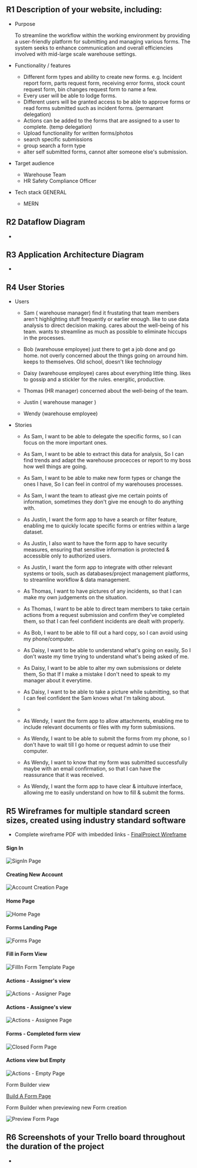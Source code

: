 
## R1	Description of your website, including:
- Purpose
    
    To streamline the workflow within the working environment by providing a user-friendly platform for submitting and managing various forms. The system seeks to enhance communication and overall efficiencies involved with mid-large scale warehouse settings. 

- Functionality / features
    - Different form types and ability to create new forms. e.g. Incident report form, parts request form, receiving error forms, stock count request form, bin changes request form to name a few.
    - Every user will be able to lodge forms.
    - Different users will be granted access to be able to approve forms or read forms submitted such as incident forms. (permanant delegation)
    - Actions can be added to the forms that are assigned to a user to complete. (temp delegation)
    - Upload functionality for written forms/photos
    - search specific submissions
    - group search a form type
    - alter self submitted forms, cannot alter someone else's submission.


- Target audience
    - Warehouse Team
    - HR Safety Compliance Officer

- Tech stack	GENERAL
    - MERN

## R2	Dataflow Diagram	
-   

## R3	Application Architecture Diagram	
- 

## R4	User Stories

- Users

    - Sam ( warehouse manager) find it frustating that team members aren't highlighting stuff frequently or earlier enough. like to use data analysis to direct decision making. cares about the well-being of his team. wants to streamline as much as possible to eliminate hiccups in the processes.

    - Bob (warehouse employee) just there to get a job done and go home. not overly concerned about the things going on arround him. keeps to themselves. Old school, doesn't like technology

    - Daisy (warehouse employee) cares about everything little thing. likes to gossip and a stickler for the rules. energitic, productive.

    - Thomas (HR manager) concerned about the well-being of the team.

    - Justin ( warehouse manager )

    - Wendy (warehouse employee)

- Stories

    - As Sam, I want to be able to delegate the specific forms, so I can focus on the more important ones.
    - As Sam, I want to be able to extract this data for analysis, So I can find trends and adapt the warehouse procecces or report to my boss how well things are going.
    - As Sam, I want to be able to make new form types or change the ones I have, So I can feel in control of my warehouses processes.
    - As Sam, I want the team to atleast give me certain points of information, sometimes they don't give me enough to do anything with.
   
    - As Justin, I want the form app to have a search or filter feature, enabling me to quickly locate specific forms or entries within a large dataset.
    - As Justin, I also want to have the form app to have security measures, ensuring that sensitive information is protected & accessible only to authorized users.
    - As Justin, I want the form app to integrate with other relevant systems or tools, such as databases/project management platforms, to streamline workflow & data management.

    - As Thomas, I want to have pictures of any incidents, so that I can make my own judgements on the situation.
    - As Thomas, I want to be able to direct team members to take certain actions from a request submission and confirm they've completed them, so that I can feel confident incidents are dealt with properly.

    - As Bob, I want to be able to fill out a hard copy, so I can avoid using my phone/computer.

    - As Daisy, I want to be able to understand what's going on easily, So I don't waste my time trying to understand what's being asked of me.
    - As Daisy, I want to be able to alter my own submissions or delete them, So that If I make a mistake I don't need to speak to my manager about it everytime.
    - As Daisy, I want to be able to take a picture while submitting, so that I can feel confident the Sam knows what I'm talking about.
    - 
    - As Wendy, I want the form app to allow attachments, enabling me to include relevant documents or files with my form submissions.
    - As Wendy, I want to be able to submit the forms from my phone, so I don't have to wait till I go home or request admin to use their computer.
    - As Wendy, I want to know that my form was submitted successfully maybe with an email confirmation, so that I can have the reassurance that it was received.
    - As Wendy, I want the form app to have clear & intuituve interface, allowing me to easily understand on how to fill & submit the forms.

## R5	Wireframes for multiple standard screen sizes, created using industry standard software
- Complete wireframe PDF with imbedded links - [FinalProject Wireframe](./docs/FinalProject.pdf)


#### Sign In 

![SignIn Page](./docs/WireFrame/SignIn%20Page.png)

#### Creating New Account

![Account Creation Page](./docs/WireFrame/Account%20Creation.png)

#### Home Page

![Home Page](./docs/WireFrame/Home%20Page.png)

#### Forms Landing Page

![Forms Page](./docs/WireFrame/Forms%20Page.png)

#### Fill in Form View

![FillIn Form Template Page](./docs/WireFrame/Fill%20In%20Form%20Template.png)

#### Actions - Assigner's view

![Actions - Assigner Page](./docs/WireFrame/Actions%20-%20Assigner.png)

#### Actions - Assignee's view

![Actions - Assignee Page](./docs/WireFrame/Actions%20-%20Assignee.png)

#### Forms - Completed form view

![Closed Form Page](./docs/WireFrame/Closed%20Form.png)

#### Actions view but Empty

![Actions - Empty Page](./docs/WireFrame/Actions%20-%20Empty.png)

Form Builder view

[Build A Form Page](./docs/WireFrame/Build%20a%20form.png)

Form Builder when previewing new Form creation

![Preview Form Page](./docs/WireFrame/Preview%20Form.png)



## R6	Screenshots of your Trello board throughout the duration of the project	
- 